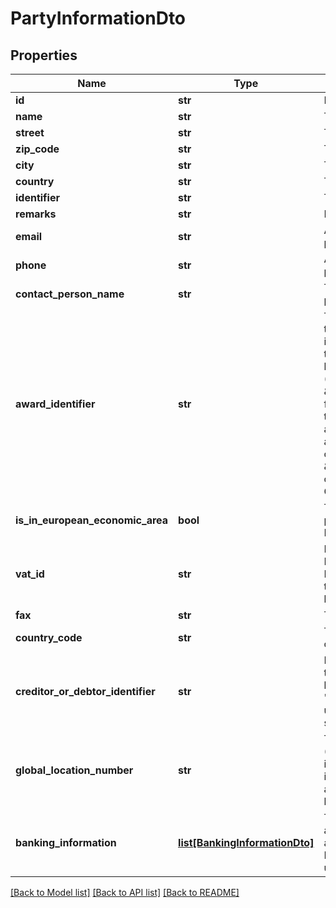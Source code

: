 # PartyInformationDto

## Properties
Name | Type | Description | Notes
------------ | ------------- | ------------- | -------------
**id** | **str** | Elements GUID identifier. | 
**name** | **str** | This party&#39;s name. | [optional] 
**street** | **str** | This party&#39;s street. | [optional] 
**zip_code** | **str** | This party&#39;s ZipCode. | [optional] 
**city** | **str** | This party&#39;s City. | [optional] 
**country** | **str** | This party&#39;s Country. | [optional] 
**identifier** | **str** | This party&#39;s Identifier. | [optional] 
**remarks** | **str** | Remarks for this party. | [optional] 
**email** | **str** | An email address for this party. | [optional] 
**phone** | **str** | A phone number for this party. | [optional] 
**contact_person_name** | **str** | The name of a contact person. | [optional] 
**award_identifier** | **str** | This is an identifier related to this PartyInformation and their internal reference of the tender (or award). This might be used to assign an identifier (German \&quot;Vergabenummer\&quot;) for the current project. This is typically only used in Buyer and Bidder representations and should map to the concept of \&quot;Vergabenummer\&quot; or \&quot;AwardNo\&quot; in GAEB. | [optional] 
**is_in_european_economic_area** | **bool** | This property indicates if the party is registered within the European Economic Area. | 
**vat_id** | **str** | If this is within the European Economic Area (see IsInEuropeanEconomicArea, then as a business entity it likely has an EU VAT Id. | [optional] 
**fax** | **str** | The fax number for this party. | [optional] 
**country_code** | **str** | The two letter ISO country code, e.g. DE for Germany. | [optional] 
**creditor_or_debtor_identifier** | **str** | Depending on which party this class represents, it might have either a &#39;creditor&#39; or &#39;debtor&#39; number. This is often used in internal accounting systems. | [optional] 
**global_location_number** | **str** | The Global Location Number (GLN) is issued by GS1 and is intended to be a unique identifier for the physical address of a party, e.g. a business office. | [optional] 
**banking_information** | [**list[BankingInformationDto]**](BankingInformationDto.md) | This list contains information about bank accounts associated with this PartyInformation. It&#39;s typically used for buyers and bidders. | [optional] 

[[Back to Model list]](../README.md#documentation-for-models) [[Back to API list]](../README.md#documentation-for-api-endpoints) [[Back to README]](../README.md)


